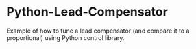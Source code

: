 # Python-Lead-Compensator
Example of how to tune a lead compensator (and compare it to a proportional) using Python control library.
